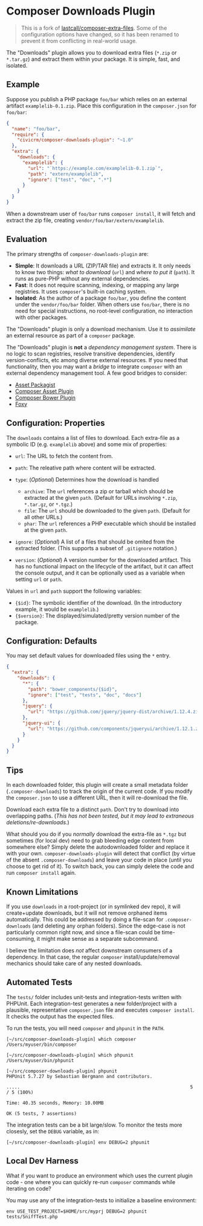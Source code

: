 Composer Downloads Plugin
===========================

> This is a fork of [lastcall/composer-extra-files](https://github.com/LastCallMedia/ComposerExtraFiles/). Some of the
> configuration options have changed, so it has been renamed to prevent it from conflicting in real-world usage.

The "Downloads" plugin allows you to download extra files (`*.zip` or `*.tar.gz`) and extract them within your package. It is simple, fast, and isolated.

## Example

Suppose you publish a PHP package `foo/bar` which relies on an external artifact `examplelib-0.1.zip`. Place this configuration in the `composer.json` for `foo/bar`:

```json
{
  "name": "foo/bar",
  "require": {
    "civicrm/composer-downloads-plugin": "~1.0"
  },
  "extra": {
    "downloads": {
      "examplelib": {
        "url": "`https://example.com/examplelib-0.1.zip`",
        "path": "extern/examplelib",
        "ignore": ["test", "doc", ".*"]
      }
    }
  }
}
```

When a downstream user of `foo/bar` runs `composer install`, it will fetch and extract the zip file, creating `vendor/foo/bar/extern/examplelib`. 

## Evaluation

The primary strengths of `composer-downloads-plugin` are:

* __Simple__: It downloads a URL (ZIP/TAR file) and extracts it. It only needs to know two things: *what to download* (`url`) and *where to put it* (`path`). It runs as pure-PHP without any external dependencies.
* __Fast__: It does not require scanning, indexing, or mapping any large registries. It uses `composer`'s built-in caching system.
* __Isolated__: As the author of a package `foo/bar`, you define the content under the `vendor/foo/bar` folder. When others use `foo/bar`, there is no need for special instructions, no root-level configuration, no interaction with other packages.

The "Downloads" plugin is only a download mechanism. Use it to *assimilate* an external resource as part of a `composer` package.

The "Downloads" plugin is __not__ a *dependency management system*. There is no logic to scan registries, resolve transitive dependencies, identify version-conflicts, etc among diverse external resources.  If you need that functionality, then you may want a *bridge* to integrate `composer` with an external dependency management tool. A few good bridges to consider:

* [Asset Packagist](https://asset-packagist.org/)
* [Composer Asset Plugin](https://github.com/fxpio/composer-asset-plugin)
* [Composer Bower Plugin](https://github.com/php-kit/composer-bower-plugin)
* [Foxy](https://github.com/fxpio/foxy)

## Configuration: Properties

The `downloads` contains a list of files to download. Each extra-file as a symbolic ID (e.g. `examplelib` above) and some mix of properties:

* `url`: The URL to fetch the content from.

* `path`: The releative path where content will be extracted.

* `type`: (*Optional*) Determines how the download is handled
    * `archive`: The `url` references a zip or tarball which should be extracted at the given `path`. (Default for URLs involving `*.zip`, `*.tar.gz`, or `*.tgz`.)
    * `file`: The `url` should be downloaded to the given `path`. (Default for all other URLs.)
    * `phar`: The `url` references a PHP executable which should be installed at the given `path`.

* `ignore`: (*Optional*) A list of a files that should be omited from the extracted folder. (This supports a subset of `.gitignore` notation.)

* `version`: (*Optional*) A version number for the downloaded artifact. This has no functional impact on the lifecycle of the artifact, but
   it can affect the console output, and it can be optionally used as a variable when setting `url` or `path`.

Values in `url` and `path` support the following variables:

* `{$id}`: The symbolic identifier of the download. (In the introductory example, it would be `examplelib`.)
* `{$version}`: The displayed/simulated/pretty version number of the package.

## Configuration: Defaults

You may set default values for downloaded files using the `*` entry.

```json
{
  "extra": {
    "downloads": {
      "*": {
        "path": "bower_components/{$id}",
        "ignore": ["test", "tests", "doc", "docs"]
      },
      "jquery": {
        "url": "https://github.com/jquery/jquery-dist/archive/1.12.4.zip"
      },
      "jquery-ui": {
        "url": "https://github.com/components/jqueryui/archive/1.12.1.zip"
      }
    }
  }
}
```

## Tips

In each downloaded folder, this plugin will create a small metadata folder (`.composer-downloads`) to track the origin of the current code. If you modify the `composer.json` to use a different URL, then it will re-download the file.

Download each extra file to a distinct `path`. Don't try to download into overlapping paths. (*This has not been tested, but it may lead to extraneous deletions/re-downloads.*)

What should you do if you *normally* download the extra-file as `*.tgz` but sometimes (for local dev) need to grab bleeding edge content from somewhere else?  Simply delete the autodownloaded folder and replace it with your own.  `composer-downloads-plugin` will detect that conflict (by virtue of the absent `.composer-downloads`) and leave your code in place (until you choose to get rid of it). To switch back, you can simply delete the code and run `composer install` again.

## Known Limitations

If you use `downloads` in a root-project (or in symlinked dev repo), it will create+update downloads, but it will not remove orphaned items automatically.  This could be addressed by doing a file-scan for `.composer-downloads` (and deleting any orphan folders).  Since the edge-case is not particularly common right now, and since a file-scan could be time-consuming, it might make sense as a separate subcommand.

I believe the limitation does *not* affect downstream consumers of a dependency. In that case, the regular `composer` install/update/removal mechanics should take care of any nested downloads.

## Automated Tests

The `tests/` folder includes unit-tests and integration-tests written with
PHPUnit.  Each integration-test generates a new folder/project with a
plausible, representative `composer.json` file and executes `composer
install`.  It checks the output has the expected files.

To run the tests, you will need `composer` and `phpunit` in the `PATH`.

```
[~/src/composer-downloads-plugin] which composer
/Users/myuser/bin/composer

[~/src/composer-downloads-plugin] which phpunit
/Users/myuser/bin/phpunit

[~/src/composer-downloads-plugin] phpunit
PHPUnit 5.7.27 by Sebastian Bergmann and contributors.

.....                                                               5 / 5 (100%)

Time: 40.35 seconds, Memory: 10.00MB

OK (5 tests, 7 assertions)
```

The integration tests can be a bit large/slow. To monitor the tests more
closesly, set the `DEBUG` variable, as in:

```
[~/src/composer-downloads-plugin] env DEBUG=2 phpunit
```

## Local Dev Harness

What if you want to produce an environment which uses the current plugin
code - one where you can quickly re-run `composer` commands while
iterating on code?

You may use any of the integration-tests to initialize a baseline
environment:

```
env USE_TEST_PROJECT=$HOME/src/myprj DEBUG=2 phpunit tests/SniffTest.php
```
